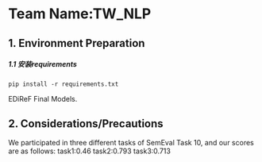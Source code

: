# Team Name:TW_NLP    

## 1. Environment Preparation

##### 1.1 安装requirements

```
pip install -r requirements.txt 
```
EDiReF Final Models.

## 2. Considerations/Precautions


We participated in three different tasks of SemEval Task 10, and our scores are as follows:
    task1:0.46
    task2:0.793
    task3:0.713




